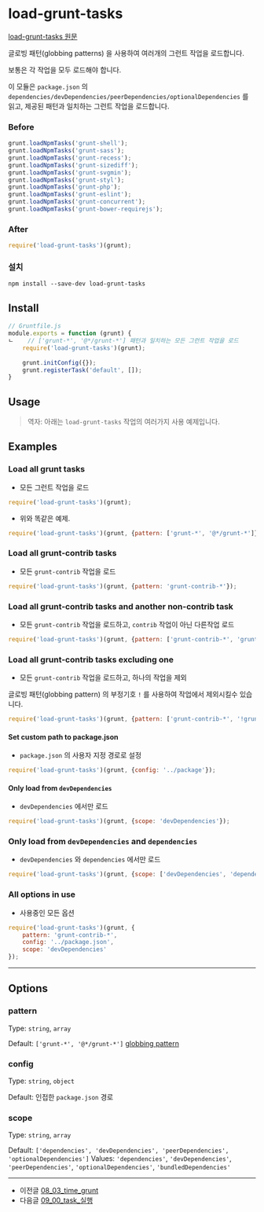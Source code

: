 # load-grunt-tasks

[load-grunt-tasks 원문](https://github.com/sindresorhus/load-grunt-tasks)

글로빙 패턴(globbing patterns) 을 사용하여 여러개의 그런트 작업을 로드합니다.

보통은 각 작업을 모두 로드해야 합니다.

이 모듈은 `package.json` 의 `dependencies/devDependencies/peerDependencies/optionalDependencies` 를 읽고, 제공된 패턴과 일치하는 그런트 작업을 로드합니다.



### Before

```javascript
grunt.loadNpmTasks('grunt-shell');
grunt.loadNpmTasks('grunt-sass');
grunt.loadNpmTasks('grunt-recess');
grunt.loadNpmTasks('grunt-sizediff');
grunt.loadNpmTasks('grunt-svgmin');
grunt.loadNpmTasks('grunt-styl');
grunt.loadNpmTasks('grunt-php');
grunt.loadNpmTasks('grunt-eslint');
grunt.loadNpmTasks('grunt-concurrent');
grunt.loadNpmTasks('grunt-bower-requirejs');
```

### After

```javascript
require('load-grunt-tasks')(grunt);
```


### 설치

```
npm install --save-dev load-grunt-tasks
```


## Install

```javascript
// Gruntfile.js 
module.exports = function (grunt) {
ㄴ    // ['grunt-*', '@*/grunt-*'] 패턴과 일치하는 모든 그런트 작업을 로드
    require('load-grunt-tasks')(grunt);
 
    grunt.initConfig({});
    grunt.registerTask('default', []);
}
```


## Usage

> 역자: 아래는 `load-grunt-tasks` 작업의 여러가지 사용 예제입니다.





## Examples


### Load all grunt tasks

- 모든 그런트 작업을 로드

```javascript
require('load-grunt-tasks')(grunt);
```

- 위와 똑같은 예제.

```javascript
require('load-grunt-tasks')(grunt, {pattern: ['grunt-*', '@*/grunt-*']});
```

### Load all grunt-contrib tasks

- 모든 `grunt-contrib` 작업을 로드

```javascript
require('load-grunt-tasks')(grunt, {pattern: 'grunt-contrib-*'});
```




### Load all grunt-contrib tasks and another non-contrib task

- 모든 `grunt-contrib` 작업을 로드하고, `contrib` 작업이 아닌 다른작업 로드


```javascript
require('load-grunt-tasks')(grunt, {pattern: ['grunt-contrib-*', 'grunt-shell']});
```




### Load all grunt-contrib tasks excluding one

- 모든 `grunt-contrib` 작업을 로드하고, 하나의 작업을 제외

글로빙 패턴(globbing pattern) 의 부정기호 `!` 를 사용하여 작업에서 제외시킬수 있습니다.

```javascript
require('load-grunt-tasks')(grunt, {pattern: ['grunt-contrib-*', '!grunt-contrib-coffee']});
```



#### Set custom path to package.json

- `package.json` 의 사용자 지정 경로로 설정

```javascript
require('load-grunt-tasks')(grunt, {config: '../package'});
```



#### Only load from `devDependencies`

- `devDependencies` 에서만 로드

```javascript
require('load-grunt-tasks')(grunt, {scope: 'devDependencies'});
```



### Only load from `devDependencies` and `dependencies`

- `devDependencies` 와 `dependencies` 에서만 로드

```javascript
require('load-grunt-tasks')(grunt, {scope: ['devDependencies', 'dependencies']});
```



### All options in use
- 사용중인 모든 옵션

```javascript
require('load-grunt-tasks')(grunt, {
    pattern: 'grunt-contrib-*',
    config: '../package.json',
    scope: 'devDependencies'
});
```

***



## Options


### pattern

Type: `string`, `array`

Default: `['grunt-*', '@*/grunt-*']` [globbing pattern](https://github.com/isaacs/minimatch)



### config

Type: `string`, `object`

Default: 인접한 `package.json` 경로



### scope

Type: `string`, `array`

Default: `['dependencies', 'devDependencies', 'peerDependencies', 'optionalDependencies']`
Values: `'dependencies'`, `'devDependencies'`, `'peerDependencies'`, `'optionalDependencies'`, `'bundledDependencies'`





***

- 이전글 [08_03_time_grunt](08_03_time_grunt)
- 다음글 [09_00_task_실행](09_00_task_실행)



